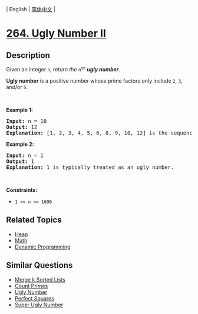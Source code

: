 
| English | [简体中文](README.md) |

# [264. Ugly Number II](https://leetcode-cn.com/problems/ugly-number-ii/)

## Description

<p>Given an integer <code>n</code>, return <em>the</em> <code>n<sup>th</sup></code> <em><strong>ugly number</strong></em>.</p>

<p><strong>Ugly number</strong> is a positive number whose prime factors only include <code>2</code>, <code>3</code>, and/or <code>5</code>.</p>

<p>&nbsp;</p>
<p><strong>Example 1:</strong></p>

<pre>
<strong>Input:</strong> n = 10
<strong>Output:</strong> 12
<strong>Explanation:</strong> [1, 2, 3, 4, 5, 6, 8, 9, 10, 12] is the sequence of the first 10 ugly numbers.
</pre>

<p><strong>Example 2:</strong></p>

<pre>
<strong>Input:</strong> n = 1
<strong>Output:</strong> 1
<strong>Explanation:</strong> 1 is typically treated as an ugly number.
</pre>

<p>&nbsp;</p>
<p><strong>Constraints:</strong></p>

<ul>
	<li><code>1 &lt;= n &lt;= 1690</code></li>
</ul>


## Related Topics

- [Heap](https://leetcode-cn.com/tag/heap)
- [Math](https://leetcode-cn.com/tag/math)
- [Dynamic Programming](https://leetcode-cn.com/tag/dynamic-programming)

## Similar Questions

- [Merge k Sorted Lists](../merge-k-sorted-lists/README_EN.md)
- [Count Primes](../count-primes/README_EN.md)
- [Ugly Number](../ugly-number/README_EN.md)
- [Perfect Squares](../perfect-squares/README_EN.md)
- [Super Ugly Number](../super-ugly-number/README_EN.md)
